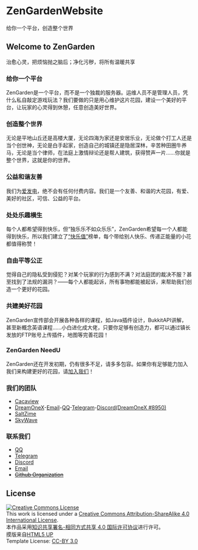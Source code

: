 # ZenGardenWebsite
给你一个平台，创造整个世界
## Welcome to ZenGarden
治愈心灵，把烦恼抛之脑后；净化污秽，将所有温暖共享
### 给你一个平台
ZenGarden是一个平台，而不是一个独裁的服务器。运维人员不是管理人员，凭什么私自敲定游戏玩法？我们要做的只是用心维护这片花园，建设一个美好的平台，让玩家的心灵得到休憩，任意创造美好世界。 
### 创造整个世界
无论是平地山丘还是高楼大厦，无论四海为家还是安居乐业，无论做个打工人还是当个创世神，无论是白手起家，创造自己的城镇还是隐居深林，辛苦种田圈牛养马，无论是当个律师，在法庭上激情辩论还是帮人建筑，获得赞声一片……你就是整个世界，这就是你的世界。 
### 公益和谐友善
我们为[爱发电](https://afdian.net/@SkyWave)，绝不会有任何付费内容。我们是一个友善、和谐的大花园，有爱、美好的社区，可信、公益的平台。
### 处处乐趣横生
每个人都希望得到快乐，但“独乐乐不如众乐乐”，ZenGarden希望每一个人都能得到快乐，所以我们建立了[“快乐值”](./markdown/happy.md)榜单，每个带给别人快乐、传递正能量的小花都值得称赞！
### 自由平等公正
觉得自己的隐私受到侵犯？对某个玩家的行为感到不满？对法庭团的裁决不服？甚至找到了法规的漏洞？——每个人都能起诉，所有事物都能被起诉，来帮助我们创造一个更好的花园。
### 共建美好花园
ZenGarden宣传部会开展各种各样的课程，如Java插件设计，BukkitAPI讲解，甚至新概念英语课程……小白进化成大佬，只要你足够有创造力，都可以通过镇长发放的FTP账号上传插件，地图等完善花园！ 
### ZenGarden NeedU
ZenGarden还在开发初期，仍有很多不足，请多多包容。如果你有足够能力加入我们来构建更好的花园，请[加入我们](./markdown/needu.md)！
### 我们的团队
* [Cacaview](https://cacaview.github.io/)
* [DreamOneX](https://github.com/DreamOneX)-[Email](mailto:dreamonex@qq.com)-[QQ](https://qm.qq.com/cgi-bin/qm/qr?k=rbknx18REkcU12VBJTxX7wAnNnrPLBZ8&noverify=0)-[Telegram](https://t.me/dreamonex1)-[Discord(DreamOneX #8950)](https://discordhub.com/profile/877528571214692382)
* [SaltZime](https://github.com/SaltZime)
* [SkyWave](https://github.com/SkyWave2022)
### 联系我们
* [QQ](https://jq.qq.com/?_wv=1027&k=xEpY2yjX)
* [Telegram](https://zengarden.top/t.me/mczengarden)
* [Discord](https://discord.gg/GbTps6fJph)
* [Email](mailto:support@zengarden.top)
* ~~[Github Organization](https://github.com/ZenGardenMC)~~
## License
<a rel="license" href="http://creativecommons.org/licenses/by-sa/4.0/"><img alt="Creative Commons License" style="border-width:0" src="https://i.creativecommons.org/l/by-sa/4.0/88x31.png" /></a><br />This work is licensed under a <a rel="license" href="http://creativecommons.org/licenses/by-sa/4.0/">Creative Commons Attribution-ShareAlike 4.0 International License</a>.
<br />本作品采用<a rel="license" href="http://creativecommons.org/licenses/by-sa/4.0/">知识共享署名-相同方式共享 4.0 国际许可协议</a>进行许可。                                                                                                                 
摸版来自[HTML5 UP](https://html5up.net)<br />
Template License: [CC-BY 3.0](https://html5up.net/license)
